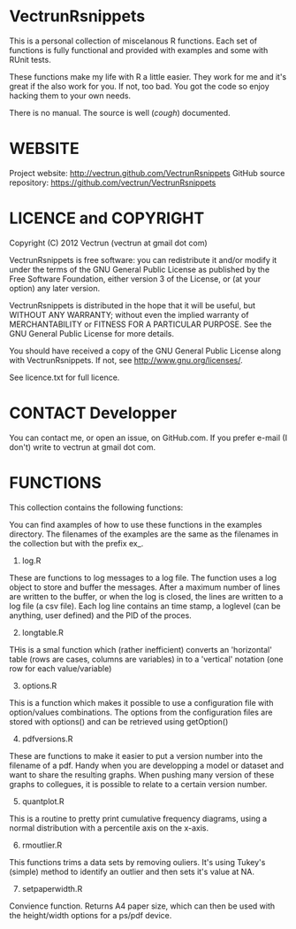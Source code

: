 VectrunRsnippets
================


This is a personal collection of miscelanous R functions. Each
set of functions is fully functional and provided with
examples and some with RUnit tests.

These functions make my life with R a little easier. They work for me
and it's great if the also work for you. If not, too bad. You got
the code so enjoy hacking them to your own needs.

There is no manual. The source is well (*cough*) documented.

WEBSITE
=======

Project website: http://vectrun.github.com/VectrunRsnippets
GitHub source repository: https://github.com/vectrun/VectrunRsnippets

LICENCE and COPYRIGHT
=====================

Copyright (C) 2012 Vectrun (vectrun at gmail dot com)

VectrunRsnippets is free software: you can redistribute it and/or modify
it under the terms of the GNU General Public License as published by
the Free Software Foundation, either version 3 of the License, or
(at your option) any later version.

VectrunRsnippets is distributed in the hope that it will be useful,
but WITHOUT ANY WARRANTY; without even the implied warranty of
MERCHANTABILITY or FITNESS FOR A PARTICULAR PURPOSE.  See the
GNU General Public License for more details.

You should have received a copy of the GNU General Public License
along with VectrunRsnippets.  If not, 
see <http://www.gnu.org/licenses/>.


See licence.txt for full licence.


CONTACT Developper
==================

You can contact me, or open an issue, on GitHub.com. If you prefer
e-mail (I don't) write to vectrun at gmail dot com.

FUNCTIONS
=========

This collection contains the following functions:

You can find axamples of how to use these functions in the examples
directory. The filenames of the examples are the same as the filenames
in the collection but with the prefix ex_.

1. log.R

These are functions to log messages to a log file. The function uses
a log object to store and buffer the messages. After a maximum number
of lines are written to the buffer, or when the log is closed, the
lines are written to a log file (a csv file). Each log line contains
an time stamp, a loglevel (can be anything, user defined) and the PID
of the proces.

2. longtable.R

THis is a smal function which (rather inefficient) converts an
'horizontal' table (rows are cases, columns are variables) in to a
'vertical' notation (one row for each value/variable)

3. options.R

This is a function which makes it possible to use a configuration file
with option/values combinations. The options from the configuration
files are stored with options() and can be retrieved using
getOption()

4. pdfversions.R

These are functions to make it easier to put a version number into the
filename of a pdf. Handy when you are developping a model or dataset
and want to share the resulting graphs. When pushing many version of
these graphs to collegues, it is possible to relate to a certain
version number.

5.  quantplot.R

This is a routine to pretty print cumulative frequency diagrams, using
a normal distribution with a percentile axis on the x-axis.

6.  rmoutlier.R

This functions trims a data sets by removing ouliers. It's using
Tukey's (simple) method to identify an outlier and then sets it's 
value at NA.

7. setpaperwidth.R

Convience function. Returns A4 paper size, which can then be used with
the height/width options for a ps/pdf device.
